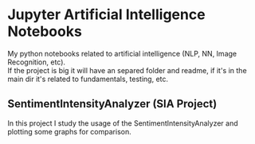 # Jupyter Artificial Intelligence Notebooks
My python notebooks related to artificial intelligence (NLP, NN, Image Recognition, etc).  
If the project is big it will have an separed folder and readme, if it's in the main dir it's related to fundamentals, testing, etc.  
## SentimentIntensityAnalyzer (SIA Project)
In this project I study the usage of the SentimentIntensityAnalyzer and plotting some graphs for comparison.
